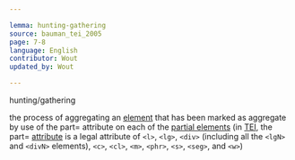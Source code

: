 ```yaml
---

lemma: hunting-gathering
source: bauman_tei_2005
page: 7-8
language: English
contributor: Wout
updated_by: Wout

---
```


hunting/gathering

the process of aggregating an [element](element.html) that has been marked as aggregate by use of the part= attribute on each of the [partial elements](elementPartial.html) (in [TEI](TEI.html), the part= [attribute](attribute.html) is a legal attribute of `<l>`, `<lg>`, `<div>` (including all the `<lgN>` and `<divN>` elements), `<c>`, `<cl>`, `<m>`, `<phr>`, `<s>`, `<seg>`, and `<w>`)
